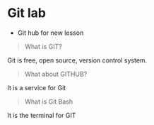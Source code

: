 # Git lab

* Git hub for new lesson

> What is GIT?

Git is free, open source, version control system.

> What about GITHUB?

It is a service for Git

> What is Git Bash

It is the terminal for GIT
